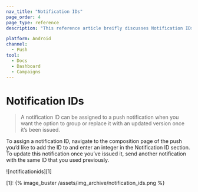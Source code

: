 ```yaml
---
nav_title: "Notification IDs"
page_order: 4
page_type: reference
description: "This reference article breifly discusses Notification IDs."

platform: Android
channel:
  - Push
tool:
  - Docs
  - Dashboard
  - Campaigns
---
```


# Notification IDs

> A notification ID can be assigned to a push notification when you want the option to group or replace it with an updated version once it’s been issued.

To assign a notification ID, navigate to the composition page of the push you’d like to add the ID to and enter an integer in the Notification ID section.
To update this notification once you’ve issued it, send another notification with the same ID that you used previously.

![notificationids][1]

[1]: {% image_buster /assets/img_archive/notification_ids.png %}

